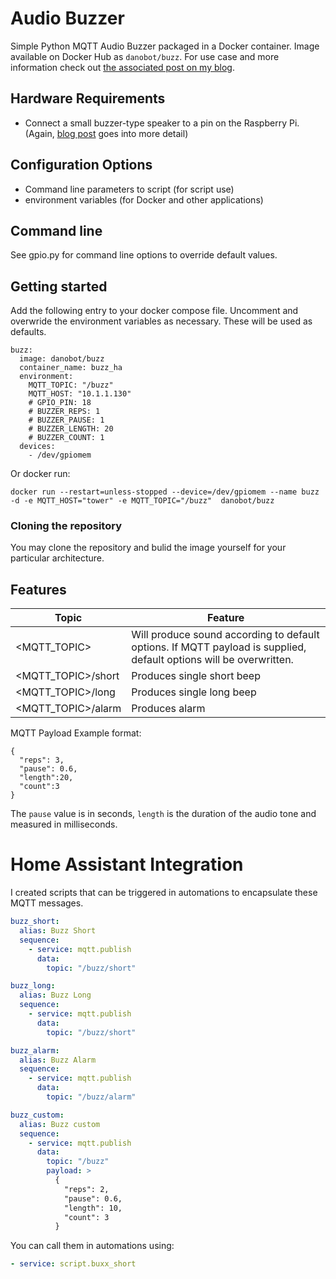 # Audio Buzzer

Simple Python MQTT Audio Buzzer packaged in a Docker container. Image available on Docker Hub as `danobot/buzz`. For use case and more information check out [the associated post on my blog](https://danielha.tk/2018/07/24/python-docker-mqtt-audio-buzzer.html).

## Hardware Requirements
* Connect a small buzzer-type speaker to a pin on the Raspberry Pi. (Again, [blog post](https://danielha.tk/2018/07/24/python-docker-mqtt-audio-buzzer.html) goes into more detail)

## Configuration Options
* Command line parameters to script (for script use)
* environment variables (for Docker and other applications)

## Command line

See gpio.py for command line options to override default values.

## Getting started
Add the following entry to your docker compose file. Uncomment and overwride the environment variables as necessary. These will be used as defaults.

```
buzz:
  image: danobot/buzz
  container_name: buzz_ha
  environment:
    MQTT_TOPIC: "/buzz"
    MQTT_HOST: "10.1.1.130"
    # GPIO_PIN: 18
    # BUZZER_REPS: 1
    # BUZZER_PAUSE: 1
    # BUZZER_LENGTH: 20
    # BUZZER_COUNT: 1
  devices:
    - /dev/gpiomem
```

Or docker run:
```
docker run --restart=unless-stopped --device=/dev/gpiomem --name buzz -d -e MQTT_HOST="tower" -e MQTT_TOPIC="/buzz"  danobot/buzz
```
### Cloning the repository
You may clone the repository and bulid the image yourself for your particular architecture. 

## Features

|Topic|Feature|
|---|---|
|<MQTT_TOPIC>|Will produce sound according to default options. If MQTT payload is supplied, default options will be overwritten.|
|<MQTT_TOPIC>/short|Produces single short beep|
|<MQTT_TOPIC>/long|Produces single long beep|
|<MQTT_TOPIC>/alarm|Produces alarm|

MQTT Payload Example format:
```
{
  "reps": 3,
  "pause": 0.6,
  "length":20,
  "count":3
}
```

The `pause` value is in seconds, `length` is the duration of the audio tone and measured in milliseconds.

# Home Assistant Integration
I created scripts that can be triggered in automations to encapsulate these MQTT messages.

```yaml
buzz_short:
  alias: Buzz Short
  sequence:
    - service: mqtt.publish
      data:
        topic: "/buzz/short"

buzz_long:
  alias: Buzz Long
  sequence:
    - service: mqtt.publish
      data:
        topic: "/buzz/short"

buzz_alarm:
  alias: Buzz Alarm
  sequence:
    - service: mqtt.publish
      data:
        topic: "/buzz/alarm"

buzz_custom:
  alias: Buzz custom
  sequence:
    - service: mqtt.publish
      data:
        topic: "/buzz"
        payload: >
          {
            "reps": 2,
            "pause": 0.6,
            "length": 10,
            "count": 3
          }
```

You can call them in automations using:

```yaml
- service: script.buxx_short
```
